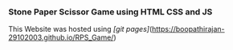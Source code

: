 ### Stone Paper Scissor Game using HTML CSS and JS

This Website was hosted using _[git pages]_(https://boopathirajan-29102003.github.io/RPS_Game/)


